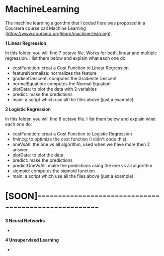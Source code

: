 # MachineLearning

The machine learning algorithm that I coded here was proposed in a Coursera course call Machine Learning (https://www.coursera.org/learn/machine-learning).

**1 Linear Regression**

In this folder, you will find 7 octave file. Works for both, linear and multiple regression. I list them below and explain what each one do:
<ul>
  <li>costFunction: creat a Cost Function to Linear Regression </li>
<li>featureNormalize: normalizes the feature</li>
<li>gradientDescent: computes the Gradiente Descent</li>
<li>normalEquation: computes the Normal Equation</li>
<li>plotData: to plot the data with 2 variables</li>
<li>predict: make the predictions</li>
<li>main: a script which use all the files above (just a example)</li>
</ul>

**2 Logistic Regression**

In this folder, you will find 8 octave file. I list them below and explain what each one do:
<ul>
<li>costFunction: creat a Cost Function to Logistic Regression </li>
<li>fmincg: to optimize the cost function (I didn't code this)</li>
<li>oneVsAll: the one vs all algorithm, used when we have more then 2 answer</li>
<li>plotData: to plot the data</li>
<li>predict: make the predictions</li>
<li>predictOneVsAll: make the predictions using the one vs all algorithm</li>
<li>sigmoid: computes the sigmoid function</li>
<li>main: a script which use all the files above (just a example)</li>
</ul>

# [SOON]-----------------------------------------------------

**3 Neural Networks**

<ul> 
  <li></li>
</ul>

**4 Unsupervised Learning**

<ul> 
  <li></li>
</ul>
